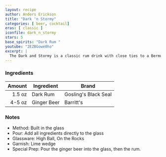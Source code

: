 ```yaml
---
layout: recipe
author: Anders Erickson
title: "Dark 'n Stormy"
categories: [ beer, cocktail]
eras: [ classic ]
iconfile: dark_n_stormy
stars: 5
base_spirits: "Dark Rum "
youtube: "2EZBGowe0ho"
excerpt: |
  The Dark and Stormy is a classic rum drink with close ties to a Bermuda-based distillery that dates to 1806.
---
```


### Ingredients

| Amount | Ingredient  | Brand                |
| -----: | ----------- | -------------------- |
| 1.5 oz | Dark Rum    | Gosling's Black Seal |
| 4-5 oz | Ginger Beer | Barritt's            |

### Notes

- Method: Built in the glass
- Pour: Add all ingredients directly to the glass
- Glassware: High Ball, On the Rocks
- Garnish: Lime wedge
- Special Prep: Pour the ginger beer into the glass, then the rum.
